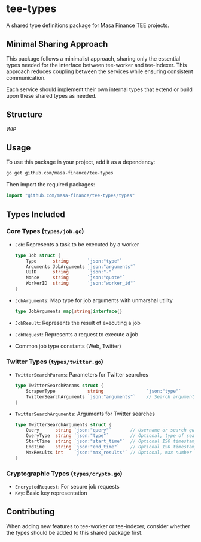 # tee-types

A shared type definitions package for Masa Finance TEE projects.

## Minimal Sharing Approach

This package follows a minimalist approach, sharing only the essential types needed for the interface between tee-worker and tee-indexer. This approach reduces coupling between the services while ensuring consistent communication.

Each service should implement their own internal types that extend or build upon these shared types as needed.

## Structure

*WIP*

## Usage

To use this package in your project, add it as a dependency:

```bash
go get github.com/masa-finance/tee-types
```

Then import the required packages:

```go
import "github.com/masa-finance/tee-types/types"
```

## Types Included

### Core Types (`types/job.go`)

- `Job`: Represents a task to be executed by a worker
  ```go
  type Job struct {
      Type      string       `json:"type"`
      Arguments JobArguments `json:"arguments"`
      UUID      string       `json:"-"`
      Nonce     string       `json:"quote"`
      WorkerID  string       `json:"worker_id"`
  }
  ```

- `JobArguments`: Map type for job arguments with unmarshal utility
  ```go
  type JobArguments map[string]interface{}
  ```

- `JobResult`: Represents the result of executing a job
- `JobRequest`: Represents a request to execute a job
- Common job type constants (Web, Twitter)

### Twitter Types (`types/twitter.go`)

- `TwitterSearchParams`: Parameters for Twitter searches
  ```go
  type TwitterSearchParams struct {
      ScraperType            string                `json:"type"`      // Type of search
      TwitterSearchArguments `json:"arguments"`    // Search arguments
  }
  ```

- `TwitterSearchArguments`: Arguments for Twitter searches
  ```go
  type TwitterSearchArguments struct {
      Query      string `json:"query"`       // Username or search query
      QueryType  string `json:"type"`        // Optional, type of search
      StartTime  string `json:"start_time"`  // Optional ISO timestamp
      EndTime    string `json:"end_time"`    // Optional ISO timestamp
      MaxResults int    `json:"max_results"` // Optional, max number of results
  }
  ```

### Cryptographic Types (`types/crypto.go`)

- `EncryptedRequest`: For secure job requests
- `Key`: Basic key representation

## Contributing

When adding new features to tee-worker or tee-indexer, consider whether the types should be added to this shared package first.